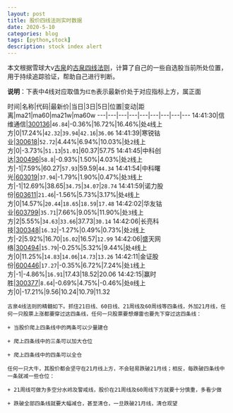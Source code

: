 ```yaml
---
layout: post
title: 股价四线法则实时数据
date: 2020-5-10
categories: blog
tags: [python,stock]
description: stock index alert
---
```



本文根据雪球大v[古泉](https://xueqiu.com/u/7148646888)的[古泉四线法则](https://xueqiu.com/7148646888/130498192)，计算了自己的一些自选股当前所处位置，用于持续追踪验证，帮助自己进行判断。

**说明**：下表中4线对应取值为`红色`表示最新价处于对应指标上方，属正面

时间|名称|代码|最新价|当日|3日|5日|位置|变动|距离|ma21|ma60|ma21w|ma60w
---|---|---|---|---|---|---|---|---
14:41:30|信维通信|[300136](https://xueqiu.com/S/SZ300136)|`46.84`|-0.36%|16.72%|16.46%|处`4`线上方|0|17.24%|`42.32`|`39.94`|`42.16`|`36.06`
14:41:39|寒锐钴业|[300618](https://xueqiu.com/S/SZ300618)|`52.72`|4.44%|6.94%|10.03%|处`2`线上方|0|-3.73%|`51.13`|`51.01`|60.37|57.75
14:41:45|中科创达|[300496](https://xueqiu.com/S/SZ300496)|`58.8`|-0.93%|1.50%|4.03%|处`2`线上方|-1|7.59%|60.27|`57.93`|59.59|`44.34`
14:41:54|中科曙光|[603019](https://xueqiu.com/S/SH603019)|`37.94`|-1.79%|1.90%|0.47%|处`3`线上方|-1|12.69%|38.65|`34.75`|`34.07`|`28.74`
14:41:59|诺力股份|[603611](https://xueqiu.com/S/SH603611)|`21.46`|-1.56%|5.73%|3.17%|处`4`线上方|0|14.57%|`20.44`|`18.65`|`18.59`|`17.48`
14:42:02|华友钴业|[603799](https://xueqiu.com/S/SH603799)|`35.71`|7.66%|9.05%|11.90%|处`3`线上方|2|5.55%|`34.63`|`33.66`|37.73|`30.14`
14:42:06|长亮科技|[300348](https://xueqiu.com/S/SZ300348)|`16.32`|-1.27%|0.49%|0.73%|处`2`线上方|-2|5.92%|16.70|`16.02`|16.57|`12.99`
14:42:06|盛天网络|[300494](https://xueqiu.com/S/SZ300494)|`15.79`|-0.25%|5.32%|9.44%|处`4`线上方|0|11.25%|`14.83`|`14.06`|`14.73`|`13.26`
14:42:11|金证股份|[600446](https://xueqiu.com/S/SH600446)|`17.27`|-0.35%|6.72%|7.24%|处`1`线上方|-1|-4.86%|`16.91`|17.43|18.52|20.06
14:42:15|赢时胜|[300377](https://xueqiu.com/S/SZ300377)|`8.64`|-0.69%|4.75%|-0.46%|处`0`线上方|0|-17.21%|9.56|10.24|10.79|11.32

```
古泉4线法则的精髓如下。抓住21日线、60日线、21周线及60周线等四条线，外加21月线，任何一只股票上涨都要穿过这四条线，任何一只股票要想爆雷也要先下穿过这四条线：

+ 当股价爬上四条线中的两条可以少量建仓

+ 爬上四条线中的三条可以加大仓位

+ 爬上四条线中的四条可以全仓

任何一只大牛，其股价都会坚守在21月线上方，不会轻易跌破21月线；相反，每跌破四条线中一条就减一些仓位：

+ 21周线可做为多空分水岭及警戒线，股价在21周线及60周线下方就要十分慎重，多看少做

+ 跌破全部四条线就要大幅减仓，甚至清仓，一旦跌破21月线，清仓观望
```